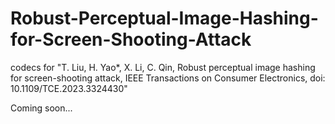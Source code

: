 # Robust-Perceptual-Image-Hashing-for-Screen-Shooting-Attack
codecs for "T. Liu, H. Yao*, X. Li, C. Qin, Robust perceptual image hashing for screen-shooting attack, IEEE Transactions on Consumer Electronics, doi: 10.1109/TCE.2023.3324430"

Coming soon...
